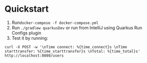 # Quickstart
1. Run`docker-compose -f docker-compose.yml`
2. Run `./gradlew quarkusDev` or run from IntelliJ using Quarkus Run Configs plugin
3. Test it by running:
```shell
curl -X POST -w '\nTime connect: %{time_connect}s \nTime starttransfer: %{time_starttransfer}s \nTotal: %{time_total}s' http://localhost:8080/users

```
